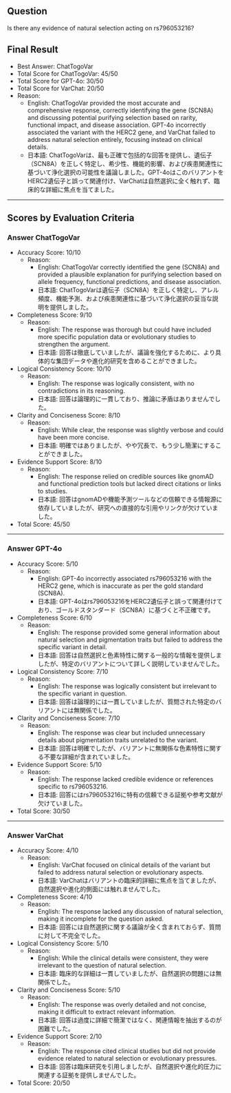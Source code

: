 ## Question

Is there any evidence of natural selection acting on rs796053216?

## Final Result

- Best Answer: ChatTogoVar
- Total Score for ChatTogoVar: 45/50
- Total Score for GPT-4o: 30/50
- Total Score for VarChat: 20/50
- Reason:
  - English: ChatTogoVar provided the most accurate and comprehensive response, correctly identifying the gene (SCN8A) and discussing potential purifying selection based on rarity, functional impact, and disease association. GPT-4o incorrectly associated the variant with the HERC2 gene, and VarChat failed to address natural selection entirely, focusing instead on clinical details.
  - 日本語: ChatTogoVarは、最も正確で包括的な回答を提供し、遺伝子（SCN8A）を正しく特定し、希少性、機能的影響、および疾患関連性に基づいて浄化選択の可能性を議論しました。GPT-4oはこのバリアントをHERC2遺伝子と誤って関連付け、VarChatは自然選択に全く触れず、臨床的な詳細に焦点を当てました。

---

## Scores by Evaluation Criteria

### Answer ChatTogoVar
- Accuracy Score: 10/10
  - Reason: 
    - English: ChatTogoVar correctly identified the gene (SCN8A) and provided a plausible explanation for purifying selection based on allele frequency, functional predictions, and disease association.
    - 日本語: ChatTogoVarは遺伝子（SCN8A）を正しく特定し、アレル頻度、機能予測、および疾患関連性に基づいて浄化選択の妥当な説明を提供しました。
- Completeness Score: 9/10
  - Reason: 
    - English: The response was thorough but could have included more specific population data or evolutionary studies to strengthen the argument.
    - 日本語: 回答は徹底していましたが、議論を強化するために、より具体的な集団データや進化的研究を含めることができました。
- Logical Consistency Score: 10/10
  - Reason: 
    - English: The response was logically consistent, with no contradictions in its reasoning.
    - 日本語: 回答は論理的に一貫しており、推論に矛盾はありませんでした。
- Clarity and Conciseness Score: 8/10
  - Reason: 
    - English: While clear, the response was slightly verbose and could have been more concise.
    - 日本語: 明確ではありましたが、やや冗長で、もう少し簡潔にすることができました。
- Evidence Support Score: 8/10
  - Reason: 
    - English: The response relied on credible sources like gnomAD and functional prediction tools but lacked direct citations or links to studies.
    - 日本語: 回答はgnomADや機能予測ツールなどの信頼できる情報源に依存していましたが、研究への直接的な引用やリンクが欠けていました。
- Total Score: 45/50

---

### Answer GPT-4o
- Accuracy Score: 5/10
  - Reason: 
    - English: GPT-4o incorrectly associated rs796053216 with the HERC2 gene, which is inaccurate as per the gold standard (SCN8A).
    - 日本語: GPT-4oはrs796053216をHERC2遺伝子と誤って関連付けており、ゴールドスタンダード（SCN8A）に基づくと不正確です。
- Completeness Score: 6/10
  - Reason: 
    - English: The response provided some general information about natural selection and pigmentation traits but failed to address the specific variant in detail.
    - 日本語: 回答は自然選択と色素特性に関する一般的な情報を提供しましたが、特定のバリアントについて詳しく説明していませんでした。
- Logical Consistency Score: 7/10
  - Reason: 
    - English: The response was logically consistent but irrelevant to the specific variant in question.
    - 日本語: 回答は論理的には一貫していましたが、質問された特定のバリアントには無関係でした。
- Clarity and Conciseness Score: 7/10
  - Reason: 
    - English: The response was clear but included unnecessary details about pigmentation traits unrelated to the variant.
    - 日本語: 回答は明確でしたが、バリアントに無関係な色素特性に関する不要な詳細が含まれていました。
- Evidence Support Score: 5/10
  - Reason: 
    - English: The response lacked credible evidence or references specific to rs796053216.
    - 日本語: 回答にはrs796053216に特有の信頼できる証拠や参考文献が欠けていました。
- Total Score: 30/50

---

### Answer VarChat
- Accuracy Score: 4/10
  - Reason: 
    - English: VarChat focused on clinical details of the variant but failed to address natural selection or evolutionary aspects.
    - 日本語: VarChatはバリアントの臨床的詳細に焦点を当てましたが、自然選択や進化的側面には触れませんでした。
- Completeness Score: 4/10
  - Reason: 
    - English: The response lacked any discussion of natural selection, making it incomplete for the question asked.
    - 日本語: 回答には自然選択に関する議論が全く含まれておらず、質問に対して不完全でした。
- Logical Consistency Score: 5/10
  - Reason: 
    - English: While the clinical details were consistent, they were irrelevant to the question of natural selection.
    - 日本語: 臨床的な詳細は一貫していましたが、自然選択の問題には無関係でした。
- Clarity and Conciseness Score: 5/10
  - Reason: 
    - English: The response was overly detailed and not concise, making it difficult to extract relevant information.
    - 日本語: 回答は過度に詳細で簡潔ではなく、関連情報を抽出するのが困難でした。
- Evidence Support Score: 2/10
  - Reason: 
    - English: The response cited clinical studies but did not provide evidence related to natural selection or evolutionary pressures.
    - 日本語: 回答は臨床研究を引用しましたが、自然選択や進化的圧力に関連する証拠を提供しませんでした。
- Total Score: 20/50